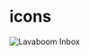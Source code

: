 # icons

![Lavaboom Inbox](https://lavaboom.com/img/inbox.jpg "Lavaboom | Secure Email for Everyone")